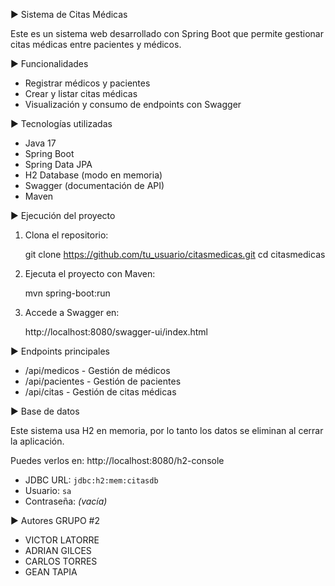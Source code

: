 ▶️ Sistema de Citas Médicas

Este es un sistema web desarrollado con Spring Boot que permite gestionar citas médicas entre pacientes y médicos. 

▶️ Funcionalidades

- Registrar médicos y pacientes
- Crear y listar citas médicas
- Visualización y consumo de endpoints con Swagger

▶️ Tecnologías utilizadas

- Java 17
- Spring Boot
- Spring Data JPA
- H2 Database (modo en memoria)
- Swagger (documentación de API)
- Maven

▶️ Ejecución del proyecto

1. Clona el repositorio:
 
   git clone https://github.com/tu_usuario/citasmedicas.git
   cd citasmedicas

2. Ejecuta el proyecto con Maven:
   
   mvn spring-boot:run

3. Accede a Swagger en:
   
   http://localhost:8080/swagger-ui/index.html

▶️ Endpoints principales

- /api/medicos - Gestión de médicos
- /api/pacientes - Gestión de pacientes
- /api/citas - Gestión de citas médicas

▶️ Base de datos

Este sistema usa H2 en memoria, por lo tanto los datos se eliminan al cerrar la aplicación. 

Puedes verlos en:
http://localhost:8080/h2-console

- JDBC URL: `jdbc:h2:mem:citasdb`
- Usuario: `sa`
- Contraseña: *(vacía)*

▶️  Autores
GRUPO #2
- VICTOR LATORRE
- ADRIAN GILCES
- CARLOS TORRES
- GEAN TAPIA
